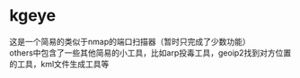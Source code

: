 # kgeye
这是一个简易的类似于nmap的端口扫描器（暂时只完成了少数功能）  
others中包含了一些其他简易的小工具，比如arp投毒工具，geoip2找到对方位置的工具，kml文件生成工具等    
